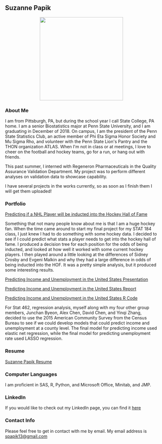 ## Suzanne Papik

<p align="center">
<img src="https://github.com/smpapik/smpapik.github.io/blob/master/SP.PNG?raw=true" width="275">
</p>

### About Me
I am from Pittsburgh, PA, but during the school year I call State College, PA home. I am a  senior Biostatistics major at Penn State University, and I am graduating in December of 2018. On campus, I am the president of the Penn State Statistics Club, an active member of Phi Eta Sigma Honor Society and Mu Sigma Rho, and volunteer with the Penn State Lion's Pantry and the THON organization ATLAS. When I'm not in class or at meetings, I love to cheer on the football and hockey teams, go for a run, or hang out with friends.

This past summer, I interned with Regeneron Pharmaceuticals in the Quality Assurance Validation Department. My project was to perform different analyses on validation data to showcase capability. 

I have several projects in the works currently, so as soon as I finish them I will get them uploaded!

### Portfolio

[Predicting if a NHL Player will be inducted into the Hockey Hall of Fame](https://smpapik.github.io/FinalProject184/FinalMarkdown) 

Something that not many people know about me is that I am a huge hockey fan. When the time came around to start my final project for my STAT 184 class, I just knew I had to do something with some hockey data. I decided to see if I could predict what stats a player needs to get into the hockey hall of fame. I produced a decision tree for each position for the odds of being inducted, and looked at how well it worked with some current hockey players. I then played around a little looking at the differences of Sidney Crosby and Evgeni Malkin and why they had a large difference in odds of being inducted into the HOF. It was a pretty simple analysis, but it produced some interesting results.

[Predicting Income and Unemployment in the United States Presentation](https://smpapik.github.io/STAT462ProjectPresentation.pdf)

[Predicting Income and Unemployment in the United States Report](https://smpapik.github.io/STAT462-FinalReport.pdf)

[Predicting Income and Unemployment in the United States R Code](https://smpapik.github.io/fin.R)

For Stat 462, regression analysis, myself along with my four other group members, Junchan Byeon, Alex Chen, David Chen, and Yinqi Zhang, decided to use the 2015 American Community Survey from the Census Bureau to see if we could develop models that could predict income and unemployment at a county level. The final model for predicting income used elastic net regression, while the final model for predicting unemployment rate used LASSO regression.  

### Resume
[Suzanne Papik Resume](https://smpapik.github.io/SuzannePapik.pdf)

### Computer Languages
I am proficient in SAS, R, Python, and Microsoft Office, Minitab, and JMP.

### LinkedIn
If you would like to check out my LinkedIn page, you can find it [here](https://www.linkedin.com/in/suzanne-papik-6958a9125/)

### Contact Info
Please feel free to get in contact with me by email. My email address is spapik13@gmail.com


